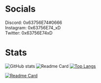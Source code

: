 # Socials
Discord: 0x63756E74#0666\
Instagram: 0x63756E74_xD\
Twitter: 0x63756E74xD
# Stats
![GitHub stats](https://github-readme-stats.vercel.app/api?username=0x63756E74&count_private=true&show_icons=true&theme=radical)
![Readme Card](https://github-readme-streak-stats.herokuapp.com/?user=Runion1337&theme=dark)<!---->
[![Top Langs](https://github-readme-stats.vercel.app/api/top-langs/?username=0x63756E74&count_private=true&theme=radical)](#)

<!--[![Readme Card](https://github-readme-stats.vercel.app/api/pin/?username=0x63756E74&repo=0x63756E74&theme=radical)](https://github.com/0x63756E74/0x63756E74)-->

[![Readme Card](https://github-readme-stats.vercel.app/api/pin/?username=0x63756E74&repo=Hello-World-Express&theme=radical)](https://github.com/0x63756E74/Hello-World-Express)
